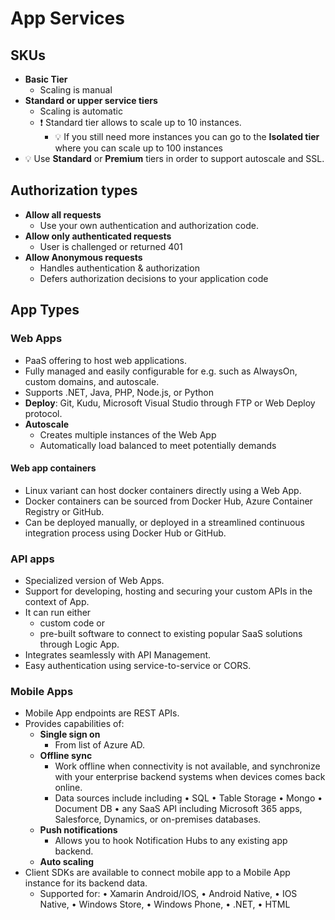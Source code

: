 # App Services

## SKUs

- **Basic Tier**
  - Scaling is manual
- **Standard or upper service tiers**
  - Scaling is automatic
  - ❗ Standard tier allows to scale up to 10 instances.
    - 💡 If you still need more instances you can go to the **Isolated tier** where you can scale up to 100 instances
- 💡 Use **Standard** or **Premium** tiers in order to support autoscale and SSL.

## Authorization types

- **Allow all requests**
  - Use your own authentication and authorization code.
- **Allow only authenticated requests**
  - User is challenged or returned 401
- **Allow Anonymous requests**
  - Handles authentication & authorization
  - Defers authorization decisions to your application code

## App Types

### Web Apps

- PaaS offering to host web applications.
- Fully managed and easily configurable for e.g. such as AlwaysOn, custom domains, and autoscale.
- Supports .NET, Java, PHP, Node.js, or Python
- **Deploy**: Git, Kudu, Microsoft Visual Studio through FTP or Web Deploy protocol.
- **Autoscale**
  - Creates multiple instances of the Web App
  - Automatically load balanced to meet potentially demands

#### Web app containers

- Linux variant can host docker containers directly using a Web App.
- Docker containers can be sourced from Docker Hub, Azure Container Registry or GitHub.
- Can be deployed manually, or deployed in a streamlined continuous integration process using Docker Hub or GitHub.

### API apps

- Specialized version of Web Apps.
- Support for developing, hosting and securing your custom APIs in the context of App.
- It can run either
  - custom code or
  - pre-built software to connect to existing popular SaaS solutions through Logic App.
- Integrates seamlessly with API Management.
- Easy authentication using service-to-service or CORS.

### Mobile Apps

- Mobile App endpoints are REST APIs.
- Provides capabilities of:
  - **Single sign on**
    - From list of Azure AD.
  - **Offline sync**
    - Work offline when connectivity is not available, and synchronize with your enterprise backend systems when devices comes back online.
    - Data sources include including • SQL • Table Storage • Mongo • Document DB • any SaaS API including Microsoft 365 apps, Salesforce, Dynamics, or on-premises databases.
  - **Push notifications**
    - Allows you to hook Notification Hubs to any existing app backend.
  - **Auto scaling**
- Client SDKs are available to connect mobile app to a Mobile App instance for its backend data.
  - Supported for: • Xamarin Android/IOS, • Android Native, • IOS Native, • Windows Store, • Windows Phone, • .NET, • HTML

